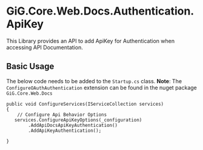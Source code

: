 # GiG.Core.Web.Docs.Authentication.ApiKey

This Library provides an API to add ApiKey for Authentication when accessing API Documentation.

## Basic Usage

The below code needs to be added to the `Startup.cs` class.
**Note**: The `ConfigureOAuthAuthentication` extension can be found in the nuget package ```GiG.Core.Web.Docs```

```chsarp
public void ConfigureServices(IServiceCollection services)
{
    // Configure Api Behavior Options
   services.ConfigureApiKeyOptions(_configuration)
        .AddApiDocsApiKeyAuthentication()
		.AddApiKeyAuthentication();

}
```